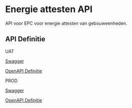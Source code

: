 # Energie attesten API

API voor EPC voor energie attesten van gebouweenheden.

## API Definitie
UAT

[Swagger](https://ovo000090.github.io/VEKA_REST_API/?urls.primaryName=V1+-+Energie+attesten+API+-+UAT)

[OpenAPI Definitie](../energie-attesten/energie-attesten-api-prod-v1.yaml)

PROD

[Swagger](https://ovo000090.github.io/VEKA_REST_API/?urls.primaryName=V1+-+Energie+attesten+API+-+PROD)

[OpenAPI Definitie](../energie-attesten/energie-attesten-api-prod-v1.yaml)
